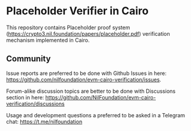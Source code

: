 # Placeholder Verifier in Cairo

This repository contains Placeholder proof system (https://crypto3.nil.foundation/papers/placeholder.pdf) verification mechanism implemented in Cairo.

## Community

Issue reports are preferred to be done with Github Issues in here: https://github.com/nilfoundation/evm-cairo-verification/issues.

Forum-alike discussion topics are better to be done with Discussions section in here: https://github.com/NilFoundation/evm-cairo-verification/discussions

Usage and development questions a preferred to be asked in a Telegram chat: https://t.me/nilfoundation
